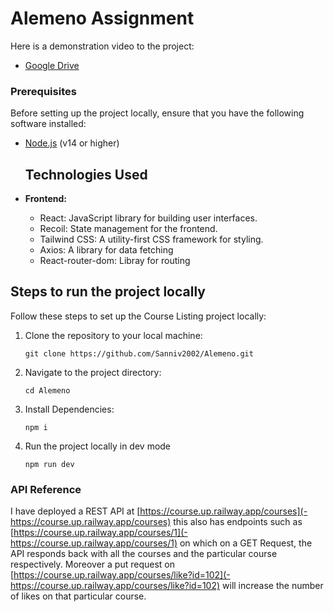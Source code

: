 # Alemeno Assignment

Here is a demonstration video to the project:
- [Google Drive](https://drive.google.com/file/d/1Ky9Ll8nzApiGu4tBUrUi7cyFt6lrp_cs/view?usp=sharing)

### Prerequisites

Before setting up the project locally, ensure that you have the following software installed:

- [Node.js](https://nodejs.org/) (v14 or higher)

  ## Technologies Used

- **Frontend:**
  - React: JavaScript library for building user interfaces.
  - Recoil: State management for the frontend.
  - Tailwind CSS: A utility-first CSS framework for styling.
  - Axios: A library for data fetching
  - React-router-dom: Libray for routing

## Steps to run the project locally

Follow these steps to set up the Course Listing project locally:

1. Clone the repository to your local machine:

   ```
   git clone https://github.com/Sanniv2002/Alemeno.git
   ```

2. Navigate to the project directory:
   ```
   cd Alemeno
   ```
3. Install Dependencies:
   ```
   npm i
   ```
4. Run the project locally in dev mode
   ```
   npm run dev
   ```

### API Reference

I have deployed a REST API at [https://course.up.railway.app/courses](-https://course.up.railway.app/courses) this also has endpoints such as [https://course.up.railway.app/courses/1](-https://course.up.railway.app/courses/1) on which on a GET Request, the API responds back with all the courses and the particular course respectively. Moreover a put request on [https://course.up.railway.app/courses/like?id=102](-https://course.up.railway.app/courses/like?id=102) will increase the number of likes on that particular course.
